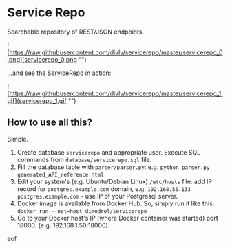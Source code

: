 # Service Repo

Searchable repository of REST/JSON endpoints.

![https://raw.githubusercontent.com/divlv/servicerepo/master/servicerepo_0.png](servicerepo_0.png "")


...and see the ServiceRepo in action:

![https://raw.githubusercontent.com/divlv/servicerepo/master/servicerepo_1.gif](servicerepo_1.gif "")

## How to use all this?

Simple.
1. Create database `servicerepo` and appropriate user. Execute SQL commands from `database/servicerepo.sql` file.
2. Fill the database table with `parser/parser.py`: e.g. `python parser.py generated_API_reference.html`
3. Edit your system's (e.g. Ubuntu/Debian Linux) `/etc/hosts` file: add IP record for `postgres.example.com` domain, e.g. `192.168.55.133 postgres.example.com` - use IP of your Postgresql server.
4. Docker image is available from Docker Hub. So, simply run it like this: `docker run --net=host dimedrol/servicerepo`
5. Go to your Docker host's IP (where Docker container was started) port 18000. (e.g. 192.168.1.50:18000)

eof   